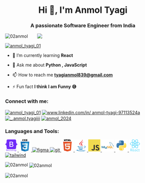 <h1 align="center">Hi 👋, I'm Anmol Tyagi</h1>
<h3 align="center">A passionate Software Engineer from India</h3>

<img align="right" alit="coding" width="400" src="https://media4.giphy.com/media/Ll22OhMLAlVDb8UQWe/giphy.gif?cid=6c09b952x5p8p7mqvfn63amooe9jpihkxyzslr4minqx28u0&ep=v1_internal_gif_by_id&rid=giphy.gif&ct=s">

<p align="left"> <img src="https://komarev.com/ghpvc/?username=02anmol&label=Profile%20views&color=0e75b6&style=flat" alt="02anmol" /> </p>

<p align="left"> <a href="https://twitter.com/anmol_tyagi_01" target="blank"><img src="https://img.shields.io/twitter/follow/anmol_tyagi_01?logo=twitter&style=for-the-badge" alt="anmol_tyagi_01" /></a> </p>

- 🌱 I’m currently learning **React**

- 💬 Ask me about **Python , JavaScript**

- 📫 How to reach me **tyagianmol839@gmail.com**

- ⚡ Fun fact **I think I am Funny 😅**

<h3 align="left">Connect with me:</h3>
<p align="left">
<a href="https://twitter.com/anmol_tyagi_01" target="blank"><img align="center" src="https://raw.githubusercontent.com/rahuldkjain/github-profile-readme-generator/master/src/images/icons/Social/twitter.svg" alt="anmol_tyagi_01" height="30" width="40" /></a>
<a href="https://linkedin.com/in/www.linkedin.com/in/ anmol-tyagi-97113524a" target="blank"><img align="center" src="https://raw.githubusercontent.com/rahuldkjain/github-profile-readme-generator/master/src/images/icons/Social/linked-in-alt.svg" alt="www.linkedin.com/in/ anmol-tyagi-97113524a" height="30" width="40" /></a>
<a href="https://instagram.com/_.anmol.tyagiiii" target="blank"><img align="center" src="https://raw.githubusercontent.com/rahuldkjain/github-profile-readme-generator/master/src/images/icons/Social/instagram.svg" alt="_.anmol.tyagiiii" height="30" width="40" /></a>
<a href="https://www.leetcode.com/anmol_2024" target="blank"><img align="center" src="https://raw.githubusercontent.com/rahuldkjain/github-profile-readme-generator/master/src/images/icons/Social/leet-code.svg" alt="anmol_2024" height="30" width="40" /></a>
</p>

<h3 align="left">Languages and Tools:</h3>
<p align="left"> <a href="https://getbootstrap.com" target="_blank" rel="noreferrer"> <img src="https://raw.githubusercontent.com/devicons/devicon/master/icons/bootstrap/bootstrap-plain-wordmark.svg" alt="bootstrap" width="40" height="40"/> </a> <a href="https://www.w3schools.com/css/" target="_blank" rel="noreferrer"> <img src="https://raw.githubusercontent.com/devicons/devicon/master/icons/css3/css3-original-wordmark.svg" alt="css3" width="40" height="40"/> </a> <a href="https://www.figma.com/" target="_blank" rel="noreferrer"> <img src="https://www.vectorlogo.zone/logos/figma/figma-icon.svg" alt="figma" width="40" height="40"/> </a> <a href="https://git-scm.com/" target="_blank" rel="noreferrer"> <img src="https://www.vectorlogo.zone/logos/git-scm/git-scm-icon.svg" alt="git" width="40" height="40"/> </a> <a href="https://www.w3.org/html/" target="_blank" rel="noreferrer"> <img src="https://raw.githubusercontent.com/devicons/devicon/master/icons/html5/html5-original-wordmark.svg" alt="html5" width="40" height="40"/> </a> <a href="https://www.java.com" target="_blank" rel="noreferrer"> <img src="https://raw.githubusercontent.com/devicons/devicon/master/icons/java/java-original.svg" alt="java" width="40" height="40"/> </a> <a href="https://developer.mozilla.org/en-US/docs/Web/JavaScript" target="_blank" rel="noreferrer"> <img src="https://raw.githubusercontent.com/devicons/devicon/master/icons/javascript/javascript-original.svg" alt="javascript" width="40" height="40"/> </a> <a href="https://www.mysql.com/" target="_blank" rel="noreferrer"> <img src="https://raw.githubusercontent.com/devicons/devicon/master/icons/mysql/mysql-original-wordmark.svg" alt="mysql" width="40" height="40"/> </a> <a href="https://www.python.org" target="_blank" rel="noreferrer"> <img src="https://raw.githubusercontent.com/devicons/devicon/master/icons/python/python-original.svg" alt="python" width="40" height="40"/> </a> <a href="https://reactjs.org/" target="_blank" rel="noreferrer"> <img src="https://raw.githubusercontent.com/devicons/devicon/master/icons/react/react-original-wordmark.svg" alt="react" width="40" height="40"/> </a> <a href="https://tailwindcss.com/" target="_blank" rel="noreferrer"> <img src="https://www.vectorlogo.zone/logos/tailwindcss/tailwindcss-icon.svg" alt="tailwind" width="40" height="40"/> </a> </p>

<p><img align="left" src="https://github-readme-stats.vercel.app/api/top-langs?username=02anmol&show_icons=true&locale=en&layout=compact" alt="02anmol" /></p>

<p>&nbsp;<img align="center" src="https://github-readme-stats.vercel.app/api?username=02anmol&show_icons=true&locale=en" alt="02anmol" /></p>

<p><img align="center" src="https://github-readme-streak-stats.herokuapp.com/?user=02anmol&" alt="02anmol" /></p>
